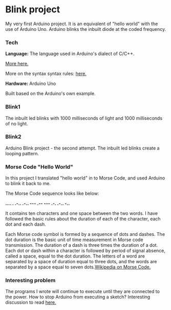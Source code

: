 # Blink project

My very first Arduino project. It is an equivalent of "hello world" with the use of Arduino Uno. Arduino blinks the inbuilt diode at the coded frequency.

### Tech

**Language:**
The language used in Arduino's dialect of C/C++.

<a href="https://forum.arduino.cc/index.php?topic=45492.0"> More here.</a>

More on the syntax syntax rules:
<a href="https://www.arduino.cc/reference/en/#functions"> here.</a>


**Hardware:**
Arduino Uno

Built based on the Arduino's own example.

### Blink1
The inbuilt led blinks with 1000 milliseconds of light and 1000 milliseconds of no light.

### Blink2
Arduino Blink project - the second attempt.
The inbuilt led blinks create a looping pattern.

### Morse Code "Hello World"
In this project I translated "hello world" in to Morse Code, and used Arduino to blink it back to me.

The Morse Code sequence looks like below:

**.... . .-.. .-.. ---     .-- --- .-. .-.. -..**

It contains ten characters and one space between the two words.
I have followed the basic rules about the duration of each of the character, each dot and each dash.

Each Morse code symbol is formed by a sequence of dots and dashes. The dot duration is the basic unit of time measurement in Morse code transmission. The duration of a dash is three times the duration of a dot. Each dot or dash within a character is followed by period of signal absence, called a space, equal to the dot duration. The letters of a word are separated by a space of duration equal to three dots, and the words are separated by a space equal to seven dots.<a href="https://en.wikipedia.org/wiki/Morse_code">Wikipedia on Morse Code.</a>


### Interesting problem
The programs I wrote will continue to execute until they are connected to the power. How to stop Arduino from executing a sketch? Interesting discussion to read <a href="https://forum.arduino.cc/index.php?topic=86630.0">here.</a>
